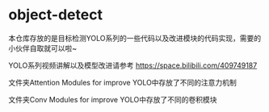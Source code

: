 # object-detect
本仓库存放的是目标检测YOLO系列的一些代码以及改进模块的代码实现，需要的小伙伴自取就可以啦~

YOLO系列视频讲解以及模型改进请参考 https://space.bilibili.com/409749187

文件夹Attention Modules for improve YOLO中存放了不同的注意力机制

文件夹Conv Modules for improve YOLO中存放了不同的卷积模块
